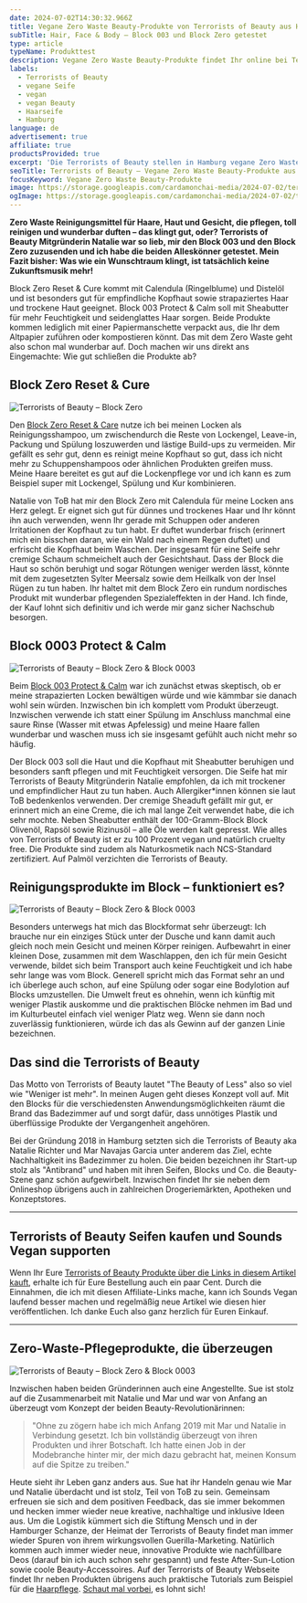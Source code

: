 ```yaml
---
date: 2024-07-02T14:30:32.966Z
title: Vegane Zero Waste Beauty-Produkte von Terrorists of Beauty aus Hamburg
subTitle: Hair, Face & Body – Block 003 und Block Zero getestet
type: article
typeName: Produkttest
description: Vegane Zero Waste Beauty-Produkte findet Ihr online bei Terrorists of Beauty. Ich habe mir die Brand aus Hamburg mal genauer angeschaut und zwei Produkte getestet. Lest hier, warum es sich gelohnt hat!
labels:
  - Terrorists of Beauty
  - vegane Seife
  - vegan
  - vegan Beauty
  - Haarseife
  - Hamburg
language: de
advertisement: true
affiliate: true
productsProvided: true
excerpt: 'Die Terrorists of Beauty stellen in Hamburg vegane Zero Waste Beauty-Produkte für Haare, Haut und Gesicht her. Sie pflegen, reinigen und duften ganz natürlich. Klingt ziemlich gut, oder? ToB Mitgründerin Natalie war so lieb, mir zwei Blöcke ihrer Allrounder-Seifenblöcke zuzusenden und ich habe sie für Euch getestet. Mein Fazit bisher: Was wie ein Wunschtraum klingt, ist tatsächlich keine Zukunftsmusik mehr. Hol Euch hier alle Infos über die Multitalente fürs Bad.'
seoTitle: Terrorists of Beauty – Vegane Zero Waste Beauty-Produkte aus Hamburg
focusKeyword: Vegane Zero Waste Beauty-Produkte
image: https://storage.googleapis.com/cardamonchai-media/2024-07-02/terrorists-of-beauty-soundsvegan-com-5-jpg-imagine-f8f8f8_70808f_1024_768/640.webp
ogImage: https://storage.googleapis.com/cardamonchai-media/2024-07-02/terrorists-of-beauty-soundsvegan-com-og-jpg-imagine-f8f8f8_9c9f97_1200_628/640.webp
---
```


**Zero Waste Reinigungsmittel für Haare, Haut und Gesicht, die pflegen, toll reinigen und wunderbar duften – das klingt gut, oder? Terrorists of Beauty Mitgründerin Natalie war so lieb, mir den Block 003 und den Block Zero zuzusenden und ich habe die beiden Alleskönner getestet. Mein Fazit bisher: Was wie ein Wunschtraum klingt, ist tatsächlich keine Zukunftsmusik mehr!**

Block Zero Reset & Cure kommt mit Calendula (Ringelblume) und Distelöl und ist besonders gut für empfindliche Kopfhaut sowie strapaziertes Haar und trockene Haut geeignet. Block 003 Protect & Calm soll mit Sheabutter für mehr Feuchtigkeit und seidenglattes Haar sorgen. Beide Produkte kommen lediglich mit einer Papiermanschette verpackt aus, die Ihr dem Altpapier zuführen oder kompostieren könnt. Das mit dem Zero Waste geht also schon mal wunderbar auf. Doch machen wir uns direkt ans Eingemachte: Wie gut schließen die Produkte ab?

## Block Zero Reset & Cure

![Terrorists of Beauty – Block Zero](https://storage.googleapis.com/cardamonchai-media/2024-07-02/terrorists-of-beauty-soundsvegan-com-3-jpg-imagine-080808_43648e_1024_768/640.webp 'Terrorists of Beauty – Block Zero')

Den [Block Zero Reset & Care](https://assets.ikhnaie.link/click.html?wgcampaignid=1428775&wgprogramid=290095&wgtarget=https://terroristsofbeauty.com/products/seife-ohne-palmoel) nutze ich bei meinen Locken als Reinigungsshampoo, um zwischendurch die Reste von Lockengel, Leave-in, Packung und Spülung loszuwerden und lästige Build-ups zu vermeiden. Mir gefällt es sehr gut, denn es reinigt meine Kopfhaut so gut, dass ich nicht mehr zu Schuppenshampoos oder ähnlichen Produkten greifen muss. Meine Haare bereitet es gut auf die Lockenpflege vor und ich kann es zum Beispiel super mit Lockengel, Spülung und Kur kombinieren.

Natalie von ToB hat mir den Block Zero mit Calendula für meine Locken ans Herz gelegt. Er eignet sich gut für dünnes und trockenes Haar und Ihr könnt ihn auch verwenden, wenn Ihr gerade mit Schuppen oder anderen Irritationen der Kopfhaut zu tun habt. Er duftet wunderbar frisch (erinnert mich ein bisschen daran, wie ein Wald nach einem Regen duftet) und erfrischt die Kopfhaut beim Waschen. Der insgesamt für eine Seife sehr cremige Schaum schmeichelt auch der Gesichtshaut. Dass der Block die Haut so schön beruhigt und sogar Rötungen weniger werden lässt, könnte mit dem zugesetzten Sylter Meersalz sowie dem Heilkalk von der Insel Rügen zu tun haben. Ihr haltet mit dem Block Zero ein rundum nordisches Produkt mit wunderbar pflegenden Spezialeffekten in der Hand. Ich finde, der Kauf lohnt sich definitiv und ich werde mir ganz sicher Nachschub besorgen.

## Block 0003 Protect & Calm

![Terrorists of Beauty – Block Zero & Block 0003](https://storage.googleapis.com/cardamonchai-media/2024-07-02/terrorists-of-beauty-soundsvegan-com-4-jpg-imagine-f8f8f8_788280_1024_768/640.webp 'Terrorists of Beauty – Block Zero & Block 0003')

Beim [Block 003 Protect & Calm](https://assets.ikhnaie.link/click.html?wgcampaignid=1428775&wgprogramid=290095&wgtarget=https://terroristsofbeauty.com/products/seife-mit-sheabutter) war ich zunächst etwas skeptisch, ob er meine strapazierten Locken bewältigen würde und wie kämmbar sie danach wohl sein würden. Inzwischen bin ich komplett vom Produkt überzeugt. Inzwischen verwende ich statt einer Spülung im Anschluss manchmal eine saure Rinse (Wasser mit etwas Apfelessig) und meine Haare fallen wunderbar und waschen muss ich sie insgesamt gefühlt auch nicht mehr so häufig.

Der Block 003 soll die Haut und die Kopfhaut mit Sheabutter beruhigen und besonders sanft pflegen und mit Feuchtigkeit versorgen. Die Seife hat mir Terrorists of Beauty Mitgründerin Natalie empfohlen, da ich mit trockener und empfindlicher Haut zu tun haben. Auch Allergiker\*innen können sie laut ToB bedenkenlos verwenden. Der cremige Sheaduft gefällt mir gut, er erinnert mich an eine Creme, die ich mal lange Zeit verwendet habe, die ich sehr mochte. Neben Sheabutter enthält der 100-Gramm-Block Block Olivenöl, Rapsöl sowie Rizinusöl – alle Öle werden kalt gepresst. Wie alles von Terrorists of Beauty ist er zu 100 Prozent vegan und natürlich cruelty free. Die Produkte sind zudem als Naturkosmetik nach NCS-Standard zertifiziert. Auf Palmöl verzichten die Terrorists of Beauty.

## Reinigungsprodukte im Block – funktioniert es?

![Terrorists of Beauty – Block Zero & Block 0003](https://storage.googleapis.com/cardamonchai-media/2024-07-02/terrorists-of-beauty-soundsvegan-com-2-jpg-imagine-f8f8f8_616d7d_1024_768/640.webp 'Terrorists of Beauty – Block Zero & Block 0003')

Besonders unterwegs hat mich das Blockformat sehr überzeugt: Ich brauche nur ein einziges Stück unter der Dusche und kann damit auch gleich noch mein Gesicht und meinen Körper reinigen. Aufbewahrt in einer kleinen Dose, zusammen mit dem Waschlappen, den ich für mein Gesicht verwende, bildet sich beim Transport auch keine Feuchtigkeit und ich habe sehr lange was vom Block. Generell spricht mich das Format sehr an und ich überlege auch schon, auf eine Spülung oder sogar eine Bodylotion auf Blocks umzustellen. Die Umwelt freut es ohnehin, wenn ich künftig mit weniger Plastik auskomme und die praktischen Blöcke nehmen im Bad und im Kulturbeutel einfach viel weniger Platz weg. Wenn sie dann noch zuverlässig funktionieren, würde ich das als Gewinn auf der ganzen Linie bezeichnen.

## Das sind die Terrorists of Beauty

Das Motto von Terrorists of Beauty lautet "The Beauty of Less" also so viel wie "Weniger ist mehr". In meinen Augen geht dieses Konzept voll auf. Mit den Blocks für die verschiedensten Anwendungsmöglichkeiten räumt die Brand das Badezimmer auf und sorgt dafür, dass unnötiges Plastik und überflüssige Produkte der Vergangenheit angehören.

Bei der Gründung 2018 in Hamburg setzten sich die Terrorists of Beauty aka Natalie Richter und Mar Navajas Garcia unter anderem das Ziel, echte Nachhaltigkeit ins Badezimmer zu holen. Die beiden bezeichnen ihr Start-up stolz als "Antibrand" und haben mit ihren Seifen, Blocks und Co. die Beauty-Szene ganz schön aufgewirbelt. Inzwischen findet Ihr sie neben dem Onlineshop übrigens auch in zahlreichen Drogeriemärkten, Apotheken und Konzeptstores.

---

## Terrorists of Beauty Seifen kaufen und Sounds Vegan supporten

Wenn Ihr Eure [Terrorists of Beauty Produkte über die Links in diesem Artikel kauft](https://assets.ikhnaie.link/click.html?wgcampaignid=1428775&wgprogramid=290095&wgtarget=https://terroristsofbeauty.com), erhalte ich für Eure Bestellung auch ein paar Cent. Durch die Einnahmen, die ich mit diesen Affiliate-Links mache, kann ich Sounds Vegan laufend besser machen und regelmäßig neue Artikel wie diesen hier veröffentlichen. Ich danke Euch also ganz herzlich für Euren Einkauf.

---

## Zero-Waste-Pflegeprodukte, die überzeugen

![Terrorists of Beauty – Block Zero & Block 0003](https://storage.googleapis.com/cardamonchai-media/2024-07-02/terrorists-of-beauty-soundsvegan-com-1-jpg-imagine-f8f8f8_6c7889_1024_768/640.webp 'Terrorists of Beauty – Block Zero & Block 0003')

Inzwischen haben beiden Gründerinnen auch eine Angestellte. Sue ist stolz auf die Zusammenarbeit mit Natalie und Mar und war von Anfang an überzeugt vom Konzept der beiden Beauty-Revolutionärinnen:

> "Ohne zu zögern habe ich mich Anfang 2019 mit Mar und Natalie in Verbindung gesetzt. Ich bin vollständig überzeugt von ihren Produkten und ihrer Botschaft. Ich hatte einen Job in der Modebranche hinter mir, der mich dazu gebracht hat, meinen Konsum auf die Spitze zu treiben."

Heute sieht ihr Leben ganz anders aus. Sue hat ihr Handeln genau wie Mar und Natalie überdacht und ist stolz, Teil von ToB zu sein. Gemeinsam erfreuen sie sich and dem positiven Feedback, das sie immer bekommen und hecken immer wieder neue kreative, nachhaltige und inklusive Ideen aus. Um die Logistik kümmert sich die Stiftung Mensch und in der Hamburger Schanze, der Heimat der Terrorists of Beauty findet man immer wieder Spuren von ihrem wirkungsvollen Guerilla-Marketing. Natürlich kommen auch immer wieder neue, innovative Produkte wie nachfüllbare Deos (darauf bin ich auch schon sehr gespannt) und feste After-Sun-Lotion sowie coole Beauty-Accessoires. Auf der Terrorists of Beauty Webseite findet Ihr neben Produkten übrigens auch praktische Tutorials zum Beispiel für die [Haarpflege](https://assets.ikhnaie.link/click.html?wgcampaignid=1428775&wgprogramid=290095&wgtarget=https://terroristsofbeauty.com/pages/haarseife-benutzen). [Schaut mal vorbei](https://assets.ikhnaie.link/click.html?wgcampaignid=1428775&wgprogramid=290095&wgtarget=https://terroristsofbeauty.com), es lohnt sich!
